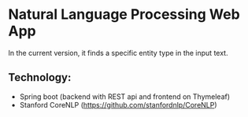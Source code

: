 # Natural Language Processing Web App
In the current version, it finds a specific entity type in the input text.

## Technology:
* Spring boot (backend with REST api and frontend on Thymeleaf)
* Stanford CoreNLP (https://github.com/stanfordnlp/CoreNLP)